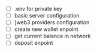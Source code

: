 - [ ] .env for private key
- [ ] basic server configuration
- [ ] ]web3 providers configuration
- [ ] create new wallet enpoint
- [ ] get current balance in network
- [ ] deposit enpoint